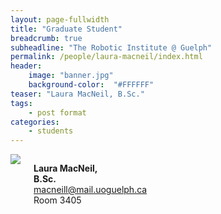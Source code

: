 ```yaml
---
layout: page-fullwidth
title: "Graduate Student"
breadcrumb: true
subheadline: "The Robotic Institute @ Guelph"
permalink: /people/laura-macneil/index.html
header:
    image: "banner.jpg"
    background-color:  "#FFFFFF"
teaser: "Laura MacNeil, B.Sc."
tags:
    - post format
categories:
    - students
---
```


<div class="small-6 columns">
  <a href="{{site.baseurl}}/people/laura-macneil/index.html"><img src="{{site.baseurl}}/images/Laura.png" /></a>
  <p><strong>Laura MacNeil,</strong><br />
  <strong>B.Sc.</strong><br />
  <a href="mailto:macneill@mail.uoguelph.ca">macneill@mail.uoguelph.ca</a> <br />
Room 3405</p>
</div>

